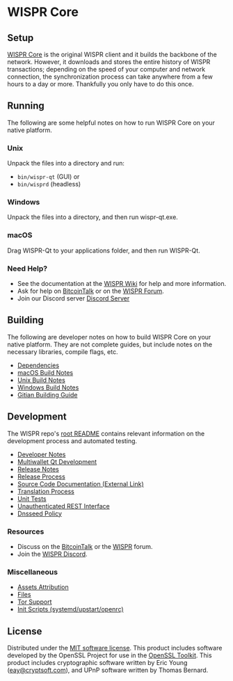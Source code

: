 WISPR Core
=============

Setup
---------------------
[WISPR Core](http://wispr.org/wallet) is the original WISPR client and it builds the backbone of the network. However, it downloads and stores the entire history of WISPR transactions; depending on the speed of your computer and network connection, the synchronization process can take anywhere from a few hours to a day or more. Thankfully you only have to do this once.

Running
---------------------
The following are some helpful notes on how to run WISPR Core on your native platform.

### Unix

Unpack the files into a directory and run:

- `bin/wispr-qt` (GUI) or
- `bin/wisprd` (headless)

### Windows

Unpack the files into a directory, and then run wispr-qt.exe.

### macOS

Drag WISPR-Qt to your applications folder, and then run WISPR-Qt.

### Need Help?

* See the documentation at the [WISPR Wiki](https://github.com/lulworm/core/wiki)
for help and more information.
* Ask for help on [BitcoinTalk](https://bitcointalk.org/index.php?topic=1262920.0) or on the [WISPR Forum](http://forum.wispr.org/).
* Join our Discord server [Discord Server](https://discord.wispr.org)

Building
---------------------
The following are developer notes on how to build WISPR Core on your native platform. They are not complete guides, but include notes on the necessary libraries, compile flags, etc.

- [Dependencies](dependencies.md)
- [macOS Build Notes](build-osx.md)
- [Unix Build Notes](build-unix.md)
- [Windows Build Notes](build-windows.md)
- [Gitian Building Guide](gitian-building.md)

Development
---------------------
The WISPR repo's [root README](/README.md) contains relevant information on the development process and automated testing.

- [Developer Notes](developer-notes.md)
- [Multiwallet Qt Development](multiwallet-qt.md)
- [Release Notes](release-notes.md)
- [Release Process](release-process.md)
- [Source Code Documentation (External Link)](https://www.fuzzbawls.pw/wispr/doxygen/)
- [Translation Process](translation_process.md)
- [Unit Tests](unit-tests.md)
- [Unauthenticated REST Interface](REST-interface.md)
- [Dnsseed Policy](dnsseed-policy.md)

### Resources
* Discuss on the [BitcoinTalk](https://bitcointalk.org/index.php?topic=1262920.0) or the [WISPR](http://forum.wispr.org/) forum.
* Join the [WISPR Discord](https://discord.wispr.org).

### Miscellaneous
- [Assets Attribution](assets-attribution.md)
- [Files](files.md)
- [Tor Support](tor.md)
- [Init Scripts (systemd/upstart/openrc)](init.md)

License
---------------------
Distributed under the [MIT software license](/COPYING).
This product includes software developed by the OpenSSL Project for use in the [OpenSSL Toolkit](https://www.openssl.org/). This product includes
cryptographic software written by Eric Young ([eay@cryptsoft.com](mailto:eay@cryptsoft.com)), and UPnP software written by Thomas Bernard.
